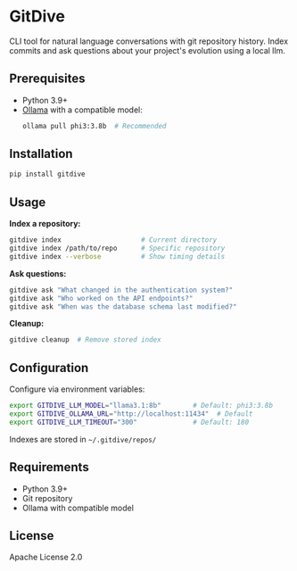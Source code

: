 # GitDive

CLI tool for natural language conversations with git repository history. Index commits and ask questions about your project's evolution using a local llm.

## Prerequisites

- Python 3.9+
- [Ollama](https://ollama.ai) with a compatible model:
  ```bash
  ollama pull phi3:3.8b  # Recommended
  ```

## Installation

```bash
pip install gitdive
```

## Usage

**Index a repository:**
```bash
gitdive index                    # Current directory
gitdive index /path/to/repo      # Specific repository
gitdive index --verbose          # Show timing details
```

**Ask questions:**
```bash
gitdive ask "What changed in the authentication system?"
gitdive ask "Who worked on the API endpoints?"
gitdive ask "When was the database schema last modified?"
```

**Cleanup:**
```bash
gitdive cleanup  # Remove stored index
```

## Configuration

Configure via environment variables:

```bash
export GITDIVE_LLM_MODEL="llama3.1:8b"        # Default: phi3:3.8b
export GITDIVE_OLLAMA_URL="http://localhost:11434"  # Default
export GITDIVE_LLM_TIMEOUT="300"              # Default: 180
```

Indexes are stored in `~/.gitdive/repos/`

## Requirements

- Python 3.9+
- Git repository
- Ollama with compatible model

## License

Apache License 2.0
